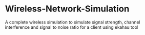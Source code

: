 # Wireless-Network-Simulation
A complete wireless simulation to simulate signal strength, channel interference and signal to noise ratio for a client using ekahau tool


